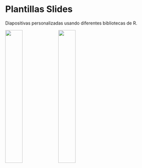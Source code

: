 # Plantillas Slides

Diapositivas personalizadas usando diferentes bibliotecas de R.

<img src="https://user-images.githubusercontent.com/163582/45438104-ea200600-b67b-11e8-80fa-d9f2a99a03b0.png" width="33%" heigth = "1%" align="left" /><img src="https://bookdown.org/yihui/rmarkdown/images/hex-rmarkdown.png" width="33%" align="center" />
